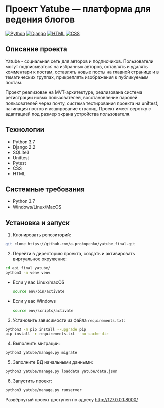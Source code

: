 # Проект Yatube — платформа для ведения блогов
[![Python](https://img.shields.io/badge/-Python-464646?style=flat&logo=Python&logoColor=ffffff&color=043A6B)](https://www.python.org/)
[![Django](https://img.shields.io/badge/-Django-464646?style=flat&logo=Django&logoColor=ffffff&color=043A6B)](https://www.djangoproject.com/)
[![HTML](https://img.shields.io/badge/-HTML-464646?style=flat&logo=Html5&logoColor=ffffff&color=043A6B)](https://html.spec.whatwg.org/multipage/)
[![CSS](https://img.shields.io/badge/-CSS_Bootstrap-464646?style=flat&logo=Css3&logoColor=ffffff&color=043A6B)]([https://html.spec.whatwg.org/multipage/](https://getbootstrap.ru/))

## Описание проекта
Yatube - социальная сеть для авторов и подписчиков. Пользователи могут подписываться на избранных авторов, оставлять и удалять комментари к постам, оставлять новые посты на главной странице и в тематических группах, прикреплять изображения к публикуемым постам.

Проект реализован на MVT-архитектуре, реализована система регистрации новых пользователей, восстановление паролей пользователей через почту, система тестирования проекта на unittest, пагинация постов и кэширование страниц. Проект имеет верстку с адаптацией под размер экрана устройства пользователя.

## Технологии
- Python 3.7
- Django 2.2
- SQLite3
- Unittest
- Pytest
- CSS
- HTML

## Системные требования
- Python 3.7
- Windows/Linux/MacOS

## Установка и запуск
1. Клонировать репозиторий:
```bash
git clone https://github.com/a-prokopenko/yatube_final.git
```
2. Перейти в директорию проекта, создать и активировать виртуальное окружение:
```bash
cd api_final_yatube/
python3 -m venv venv
```

* Если у вас Linux/macOS

    ```bash
    source env/bin/activate
    ```

* Если у вас Windows

    ```bash
    source env/scripts/activate
    ```
3. Установить зависимости из файла ```requirements.txt```:
```bash
python3 -m pip install --upgrade pip
pip install -r requirements.txt --no-cache-dir
```
4. Выполнить миграции:
```bash
python3 yatube/manage.py migrate
```
5. Заполните БД начальными данными:
```bash
python3 yatube/manage.py loaddata yatube/data.json
```
6. Запустить проект:
```bash
python3 yatube/manage.py runserver
```

Развёрнутый проект доступен по адресу http://127.0.0.1:8000/
